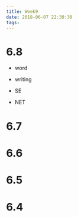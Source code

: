 ```yaml
---
title: Week9
date: 2018-06-07 22:30:30
tags:
---
```





# 6.8
- word
- writing


- SE 
- NET


# 6.7
# 6.6
# 6.5
# 6.4
